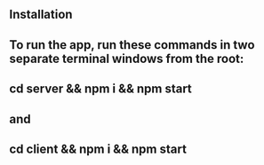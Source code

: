 ## Installation
## To run the app, run these commands in two separate terminal windows from the root:

## cd server && npm i && npm start
## and

## cd client && npm i && npm start